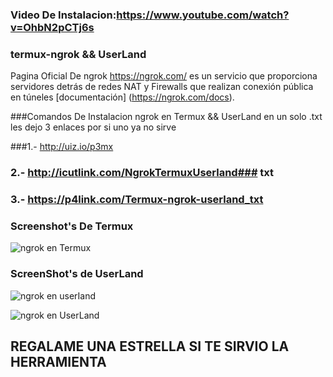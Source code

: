 ### Video De Instalacion:https://www.youtube.com/watch?v=OhbN2pCTj6s
### termux-ngrok && UserLand
Pagina Oficial De ngrok https://ngrok.com/ es un servicio que proporciona servidores detrás de redes NAT y Firewalls que realizan conexión pública en túneles [documentación] (https://ngrok.com/docs).

 ###Comandos De Instalacion ngrok en Termux && UserLand en un solo .txt les dejo 3 enlaces por si uno ya no sirve 
 
 ###1.- http://uiz.io/p3mx

### 2.- http://icutlink.com/NgrokTermuxUserland### txt

### 3.- https://p4link.com/Termux-ngrok-userland_txt ###
### 
### Screenshot's De Termux
![ngrok en Termux](https://user-images.githubusercontent.com/45963119/60403520-130a7c80-9b64-11e9-9093-e2a0630f2562.jpeg)

### ScreenShot's de UserLand
![ngrok en userIand](https://user-images.githubusercontent.com/45963119/60403631-66c99580-9b65-11e9-8b70-391ab95ac369.jpeg)

![ngrok en UserLand](https://user-images.githubusercontent.com/45963119/60403632-67622c00-9b65-11e9-8a12-f4f4da2b53b4.jpeg)

## REGALAME UNA ESTRELLA SI TE SIRVIO LA HERRAMIENTA

